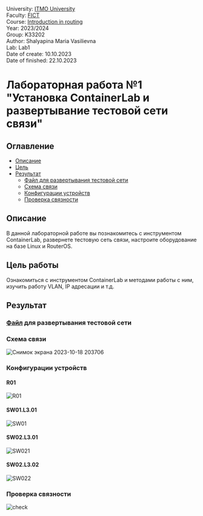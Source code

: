 University: [ITMO University](https://itmo.ru/ru/)  
Faculty: [FICT](https://fict.itmo.ru)  
Course: [Introduction in routing](https://github.com/itmo-ict-faculty/introduction-in-routing)  
Year: 2023/2024  
Group: K33202  
Author: Shalyapina Maria Vasilievna  
Lab: Lab1  
Date of create: 10.10.2023  
Date of finished: 22.10.2023  

# Лабораторная работа №1 "Установка ContainerLab и развертывание тестовой сети связи"

## Оглавление
 - [Описание](#part_1)
 - [Цель](#part_2)
 - [Результат](#part_3)
     - [Файл для развертывания тестовой сети](#part_3.1)
     - [Схема связи](#part_3.2)
     - [Конфигурации устройств](#part_3.3)
     - [Проверка связности](#part_4)

## <a name="part_1">Описание</a>
В данной лабораторной работе вы познакомитесь с инструментом ContainerLab, развернете тестовую сеть связи, настроите оборудование на базе Linux и RouterOS.

## <a name="part_2">Цель работы</a>
Ознакомиться с инструментом ContainerLab и методами работы с ним, изучить работу VLAN, IP адресации и т.д.

## <a name="part_3">Результат</a>

### <a name="part_3.1"> [Файл](https://github.com/sgsoul/2023_2024-introduction_in_routing-k33202-shalyapina_m_v/blob/main/lab1/lab1.yaml) для развертывания тестовой сети</a>

### <a name="part_3.2">Схема связи</a>

![Снимок экрана 2023-10-18 203706](https://github.com/muriash/2023_2024-introduction_in_routing-k33202-shalyapina_m_v/assets/90574857/5c856811-8f8e-4f57-a3ba-95826f7e4aab)


### <a name="part_3.3">Конфигурации устройств</a>

#### R01
![R01](https://github.com/muriash/2023_2024-introduction_in_routing-k33202-shalyapina_m_v/assets/90574857/677977af-4b6f-4bb9-a067-65824988a30e)

#### SW01.L3.01
![SW01](https://github.com/muriash/2023_2024-introduction_in_routing-k33202-shalyapina_m_v/assets/90574857/7a9de71c-b7a3-41eb-839d-322d3459eefa)


#### SW02.L3.01
![SW021](https://github.com/muriash/2023_2024-introduction_in_routing-k33202-shalyapina_m_v/assets/90574857/9414a67e-104b-4da2-bf2a-7213330cee4f)


#### SW02.L3.02
![SW022](https://github.com/muriash/2023_2024-introduction_in_routing-k33202-shalyapina_m_v/assets/90574857/1f9fbdda-1b79-4736-8d0e-411d1021d7d8)


### <a name="part_4">Проверка связности</a>
![check](https://github.com/muriash/2023_2024-introduction_in_routing-k33202-shalyapina_m_v/assets/90574857/d2716a9f-ab02-43a3-8db7-40cf9ab42319)





